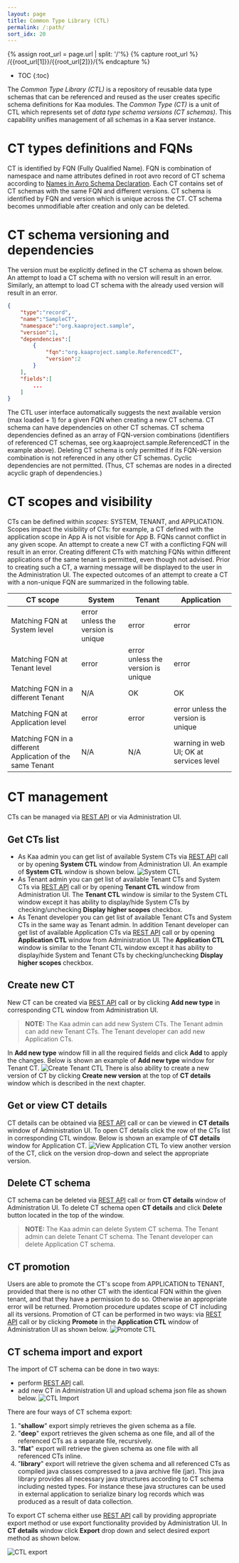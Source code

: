 ```yaml
---
layout: page
title: Common Type Library (CTL)
permalink: /:path/
sort_idx: 20
---
```

{% assign root_url = page.url | split: '/'%}
{% capture root_url  %} /{{root_url[1]}}/{{root_url[2]}}/{% endcapture %}

* TOC
{:toc}

The *Common Type Library (CTL)* is a repository of reusable data type schemas that can be referenced and reused as the user creates specific schema definitions for Kaa modules.
The *Common Type (CT)* is a unit of CTL which represents set of *data type schema versions (CT schemas)*.
This capability unifies management of all schemas in a Kaa server instance.

# CT types definitions and FQNs

CT is identified by FQN (Fully Qualified Name).
FQN is combination of namespace and name attributes defined in root avro record of CT schema according to [Names in Avro  Schema Declaration](http://avro.apache.org/docs/current/spec.html#names).
Each CT contains set of CT schemas with the same FQN and different versions.
CT schema is identified by FQN and version which is unique across the CT.
CT schema becomes unmodifiable after creation and only can be deleted.

# CT schema versioning and dependencies

The version must be explicitly defined in the CT schema as shown below. 
An attempt to load a CT schema with no version will result in an error. 
Similarly, an attempt to load CT schema with the already used version will result in an error. 

```json
{
    "type":"record",
    "name":"SampleCT",
    "namespace":"org.kaaproject.sample",
    "version":1,
    "dependencies":[
        {
            "fqn":"org.kaaproject.sample.ReferencedCT",
            "version":2
        }
    ],
    "fields":[
        ...
    ]
}
```

The CTL user interface automatically suggests the next available version (max loaded + 1) for a given FQN when creating a new CT schema.
CT schema can have dependencies on other CT schemas.
CT schema dependencies defined as an array of FQN-version combinations (identifiers of referenced CT schemas, see org.kaaproject.sample.ReferencedCT in the example above).
Deleting CT schema is only permitted if its FQN-version combination is not referenced in any other CT schemas.
Cyclic dependencies are not permitted.
(Thus, CT schemas are nodes in a directed acyclic graph of dependencies.)

# CT scopes and visibility

CTs can be defined within *scopes*: SYSTEM, TENANT, and APPLICATION.
Scopes impact the visibility of CTs: for example, a CT defined with the application scope in App A is not visible for App B.
FQNs cannot conflict in any given scope.
An attempt to create a new CT with a conflicting FQN will result in an error.
Creating different CTs with matching FQNs within different applications of the same tenant is permitted, even though not advised.
Prior to creating such a CT, a warning message will be displayed to the user in the Administration UI.
The expected outcomes of an attempt to create a CT with a non-unique FQN are summarized in the following table.


CT scope | System | Tenant | Application
--- | --- | --- | ---
Matching FQN at System level | error unless the version is unique | error | error
Matching FQN at Tenant level | error | error unless the version is unique | error
Matching FQN in a different Tenant | N/A | OK | OK
Matching FQN at Application level | error | error | error unless the version is unique
Matching FQN in a different Application of the same Tenant | N/A | N/A | warning in web UI; OK at services level

# CT management

CTs can be managed via [REST API]({{root_url}}Programming-guide/Server-REST-APIs#TODO) or via Administration UI.

## Get CTs list

* As Kaa admin you can get list of available System CTs via [REST API]({{root_url}}Programming-guide/Server-REST-APIs#TODO) call or by opening **System CTL** window from Administration UI.
An example of **System CTL** window is shown below.
![System CTL](attach/system_ctl.png)
* As Tenant admin you can get list of available Tenant CTs and System CTs via [REST API]({{root_url}}Programming-guide/Server-REST-APIs#TODO) call or by opening **Tenant CTL** window from Administration UI.
The **Tenant CTL** window is similar to the System CTL window except it has ability to display/hide System CTs by checking/unchecking **Display higher scopes** checkbox.
* As Tenant developer you can get list of available Tenant CTs and System CTs in the same way as Tenant admin.
In addition Tenant developer can get list of available Application CTs via [REST API]({{root_url}}Programming-guide/Server-REST-APIs#TODO) call or by opening **Application CTL** window from Administration UI. 
The **Application CTL** window is similar to the Tenant CTL window except it has ability to display/hide System and Tenant CTs by checking/unchecking **Display higher scopes** checkbox.

## Create new CT

New CT can be created via [REST API]({{root_url}}Programming-guide/Server-REST-APIs#TODO) call or by clicking **Add new type** in corresponding CTL window from Administration UI.

> **NOTE:** The Kaa admin can add new System CTs.
The Tenant admin can add new Tenant CTs.
The Tenant developer can add new Application CTs. 

In **Add new type** window fill in all the required fields and click **Add** to apply the changes.
Below is shown an example of **Add new type** window for Tenant CT.
![Create Tenant CTL](attach/create_tenant_ctl.png)
There is also ability to create a new version of CT by clicking **Create new version** at the top of **CT details** window which is described in the next chapter.

## Get or view CT details

CT details can be obtained via [REST API]({{root_url}}Programming-guide/Server-REST-APIs#TODO) call or can be viewed in **CT details** window of Administration UI.
To open CT details click the row of the CTs list in corresponding CTL window.
Below is shown an example of **CT details** window for Application CT.
![View Application CTL](attach/view_application_ctl.png)
To view another version of the CT, click on the version drop-down and select the appropriate version.

## Delete CT schema

CT schema can be deleted via [REST API]({{root_url}}Programming-guide/Server-REST-APIs#TODO) call or from **CT details** window of Administration UI.
To delete CT schema open **CT details** and click **Delete** button located in the top of the window.

> **NOTE:** The Kaa admin can delete System CT schema.
The Tenant admin can delete Tenant CT schema.
The Tenant developer can delete Application CT schema. 

## CT promotion

Users are able to promote the CT's scope from APPLICATION to TENANT, provided that there is no other CT with the identical FQN within the given tenant, and that they have a permission to do so.
Otherwise an appropriate error will be returned.
Promotion procedure updates scope of CT including all its versions.
Promotion of CT can be performed in two ways: via [REST API]({{root_url}}Programming-guide/Server-REST-APIs#TODO) call or by clicking **Promote** in the **Application CTL** window of Administration UI as shown below.
![Promote CTL](attach/application_ctl_promote.png)

## CT schema import and export

The import of CT schema can be done in two ways: 

* perform [REST API]({{root_url}}Programming-guide/Server-REST-APIs#TODO) call. 
* add new CT in Administration UI and upload schema json file as shown below.
![CTL Import](attach/ctl_import.png)

There are four ways of CT schema export:

1.	"**shallow**" export simply retrieves the given schema as a file.
2.	"**deep**" export retrieves the given schema as one file, and all of the referenced CTs as a separate file, recursively.
3.	"**flat**" export will retrieve the given schema as one file with all referenced CTs inline.
4.	"**library**" export will retrieve the given schema and all referenced CTs as compiled java classes compressed to a java archive file (jar).
This java library provides all necessary java structures according to CT schema including nested types. 
For instance these java structures can be used in external application to serialize binary log records which was produced as a result of data collection.   
   
To export CT schema either use [REST API]({{root_url}}Programming-guide/Server-REST-APIs#TODO) call by providing appropriate export method or use export functionality provided by Administration UI.
In **CT details** window click **Export** drop down and select desired export method as shown below.

![CTL export](attach/ctl_export.png)
